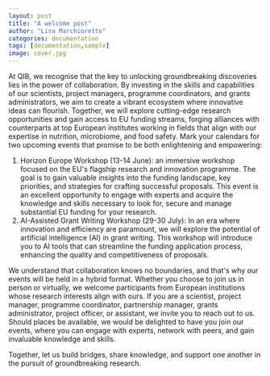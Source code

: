 ```yaml
---
layout: post
title: "A welcome post"
author: "Lisa Marchioretto"
categories: documentation
tags: [documentation,sample]
image: cover.jpg
---
```


At QIB, we recognise that the key to unlocking groundbreaking discoveries lies in the power of collaboration. By investing in the skills and capabilities of our scientists, project managers, programme coordinators, and grants administrators, we aim to create a vibrant ecosystem where innovative ideas can flourish. Together, we will explore cutting-edge research opportunities and gain access to EU funding streams, forging alliances with counterparts at top European institutes working in fields that align with our expertise in nutrition, microbiome, and food safety.
Mark your calendars for two upcoming events that promise to be both enlightening and empowering:

1. Horizon Europe Workshop (13-14 June): an immersive workshop focused on the EU's flagship research and innovation programme. The goal is to gain valuable insights into the funding landscape, key priorities, and strategies for crafting successful proposals. This event is an excellent opportunity to engage with experts and acquire the knowledge and skills necessary to look for, secure and manage substantial EU funding for your research.
2. AI-Assisted Grant Writing Workshop (29-30 July): In an era where innovation and efficiency are paramount, we will explore the potential of artificial intelligence (AI) in grant writing. This workshop will introduce you to AI tools that can streamline the funding application process, enhancing the quality and competitiveness of proposals. 

We understand that collaboration knows no boundaries, and that's why our events will be held in a hybrid format. Whether you choose to join us in person or virtually, we welcome participants from European institutions whose research interests align with ours. If you are a scientist, project manager, programme coordinator, partnership manager, grants administrator, project officer, or assistant, we invite you to reach out to us. Should places be available, we would be delighted to have you join our events, where you can engage with experts, network with peers, and gain invaluable knowledge and skills.

Together, let us build bridges, share knowledge, and support one another in the pursuit of groundbreaking research.